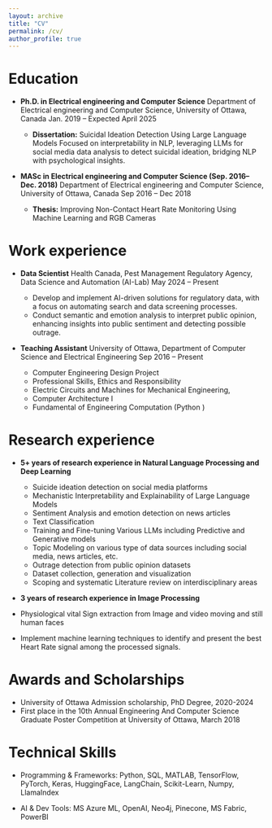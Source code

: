 ```yaml
---
layout: archive
title: "CV"
permalink: /cv/
author_profile: true
---
```


Education
======
* **Ph.D. in Electrical engineering and Computer Science** 
  Department of Electrical engineering and Computer Science,
  University of Ottawa, Canada
  Jan. 2019 – Expected April 2025
    *	**Dissertation:** Suicidal Ideation Detection Using Large Language Models
Focused on interpretability in NLP, leveraging LLMs for social media data analysis to detect suicidal ideation, bridging NLP with psychological insights.

* **MASc in Electrical engineering and Computer Science (Sep. 2016– Dec. 2018)**
  Department of Electrical engineering and Computer Science,
  University of Ottawa, Canada
  Sep 2016 – Dec 2018
    * **Thesis:** Improving Non-Contact Heart Rate Monitoring Using Machine Learning and RGB Cameras

Work experience
======
* **Data Scientist** 
  Health Canada, Pest Management Regulatory Agency, Data Science and Automation (AI-Lab)
  May 2024 – Present
  *  Develop and implement AI-driven solutions for regulatory data, with a focus on automating search and data screening   processes.
  * Conduct semantic and emotion analysis to interpret public opinion, enhancing insights into public sentiment and detecting possible outrage.


* **Teaching Assistant**
University of Ottawa, Department of Computer Science and Electrical Engineering
Sep 2016 – Present
  *	Computer Engineering Design Project
  *	Professional Skills, Ethics and Responsibility
  *	Electric Circuits and Machines for Mechanical Engineering,
  *	Computer Architecture I
  *	Fundamental of Engineering Computation (Python )


Research experience
======
* **5+ years of research experience in Natural Language Processing and Deep Learning**

  *	Suicide ideation detection on social media platforms  
  *	Mechanistic Interpretability and Explainability of Large Language Models
  *	Sentiment Analysis and emotion detection on news articles 
  *	Text Classification
  *	Training and Fine-tuning Various LLMs including Predictive and Generative models
  *	Topic Modeling on various type of data sources including social media, news articles, etc. 
  *	Outrage detection from public opinion datasets
  *	Dataset collection, generation and visualization
  *	Scoping and systematic Literature review on interdisciplinary areas 

*	**3 years of research experience in Image Processing**
  *	Physiological vital Sign extraction from Image and video moving and still human faces
  *	Implement machine learning techniques to identify and present the best Heart Rate signal among the processed signals.

Awards and Scholarships
======
* University of Ottawa Admission scholarship, PhD Degree, 2020-2024
*	First place in the 10th Annual Engineering And Computer Science Graduate Poster Competition at University of Ottawa, March 2018



Technical Skills
======
* Programming & Frameworks:
  Python, SQL, MATLAB, TensorFlow, PyTorch, Keras, HuggingFace, LangChain, Scikit-Learn, Numpy, LlamaIndex

* AI & Dev Tools:
  MS Azure ML, OpenAI, Neo4j, Pinecone, MS Fabric, PowerBI

 

